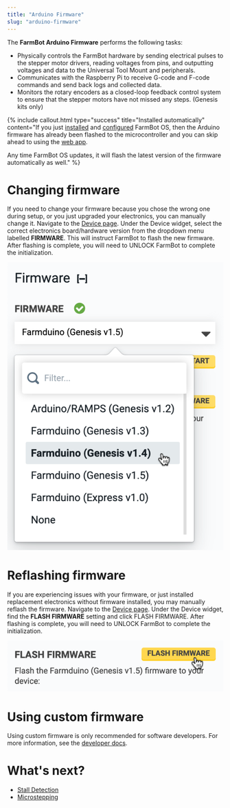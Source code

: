 ```yaml
---
title: "Arduino Firmware"
slug: "arduino-firmware"
---
```


The **FarmBot Arduino Firmware** performs the following tasks:

 * Physically controls the FarmBot hardware by sending electrical pulses to the stepper motor drivers, reading voltages from pins, and outputting voltages and data to the Universal Tool Mount and peripherals.
 * Communicates with the Raspberry Pi to receive G-code and F-code commands and send back logs and collected data.
 * Monitors the rotary encoders as a closed-loop feedback control system to ensure that the stepper motors have not missed any steps. (Genesis kits only)

{%
include callout.html
type="success"
title="Installed automatically"
content="If you just [installed](farmbot-os.md) and [configured](farmbot-os/configurator.md) FarmBot OS, then the Arduino firmware has already been flashed to the microcontroller and you can skip ahead to using the [web app](../The-FarmBot-Web-App/the-farmbot-web-app.md).

Any time FarmBot OS updates, it will flash the latest version of the firmware automatically as well."
%}

# Changing firmware

If you need to change your firmware because you chose the wrong one during setup, or you just upgraded your electronics, you can manually change it. Navigate to the [Device page](https://my.farm.bot/app/device). Under the Device widget, select the correct electronics board/hardware version from the dropdown menu labelled **FIRMWARE**. This will instruct FarmBot to flash the new firmware. After flashing is complete, you will need to <span class="fb-button fb-yellow">UNLOCK</span> FarmBot to complete the initialization.

![Screen Shot 2020-04-21 at 4.36.03 PM.png](_images/Screen_Shot_2020-04-21_at_4.36.03_PM.png)

# Reflashing firmware

If you are experiencing issues with your firmware, or just installed replacement electronics without firmware installed, you may manually reflash the firmware. Navigate to the [Device page](https://my.farm.bot/app/device). Under the Device widget, find the **FLASH FIRMWARE** setting and click <span class="fb-button fb-yellow">FLASH FIRMWARE</span>. After flashing is complete, you will need to <span class="fb-button fb-yellow">UNLOCK</span> FarmBot to complete the initialization.

![Screen Shot 2020-04-21 at 4.38.03 PM.png](_images/Screen_Shot_2020-04-21_at_4.38.03_PM.png)

# Using custom firmware

Using custom firmware is only recommended for software developers. For more information, see the [developer docs](https://developer.farm.bot/docs/custom-firmware).

# What's next?

 * [Stall Detection](arduino-firmware/stall-detection.md)
 * [Microstepping](arduino-firmware/microstepping.md)
